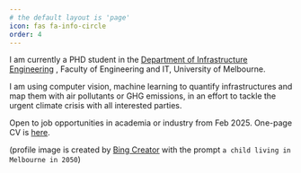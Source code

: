 ```yaml
---
# the default layout is 'page'
icon: fas fa-info-circle
order: 4
---
```


I am currently a PHD student in the <a href="https://infrastructure.eng.unimelb.edu.au/">Department of Infrastructure Engineering</a> , Faculty of Engineering and IT, University of Melbourne.

I am using computer vision, machine learning to quantify infrastructures and map them with air pollutants or GHG emissions, in an effort to tackle the urgent climate crisis with all interested parties.

Open to job opportunities in academia or industry from Feb 2025. One-page CV is <a href='https://acrobat.adobe.com/id/urn:aaid:sc:AP:a0ce3bfc-b227-4679-a802-1ed7637e375b'>here</a>.

(profile image is created by <a href="https://www.bing.com/create">Bing Creator</a> with the prompt `a child living in Melbourne in 2050`)
